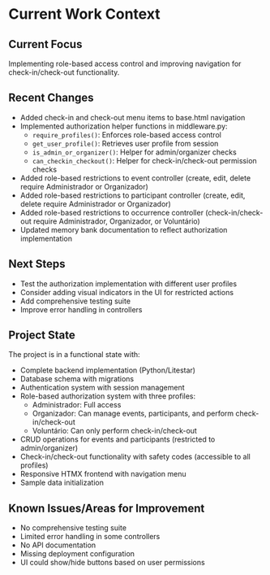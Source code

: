 # Current Work Context

## Current Focus
Implementing role-based access control and improving navigation for check-in/check-out functionality.

## Recent Changes
- Added check-in and check-out menu items to base.html navigation
- Implemented authorization helper functions in middleware.py:
  - `require_profiles()`: Enforces role-based access control
  - `get_user_profile()`: Retrieves user profile from session
  - `is_admin_or_organizer()`: Helper for admin/organizer checks
  - `can_checkin_checkout()`: Helper for check-in/check-out permission checks
- Added role-based restrictions to event controller (create, edit, delete require Administrador or Organizador)
- Added role-based restrictions to participant controller (create, edit, delete require Administrador or Organizador)
- Added role-based restrictions to occurrence controller (check-in/check-out require Administrador, Organizador, or Voluntário)
- Updated memory bank documentation to reflect authorization implementation

## Next Steps
- Test the authorization implementation with different user profiles
- Consider adding visual indicators in the UI for restricted actions
- Add comprehensive testing suite
- Improve error handling in controllers

## Project State
The project is in a functional state with:
- Complete backend implementation (Python/Litestar)
- Database schema with migrations
- Authentication system with session management
- Role-based authorization system with three profiles:
  - Administrador: Full access
  - Organizador: Can manage events, participants, and perform check-in/check-out
  - Voluntário: Can only perform check-in/check-out
- CRUD operations for events and participants (restricted to admin/organizer)
- Check-in/check-out functionality with safety codes (accessible to all profiles)
- Responsive HTMX frontend with navigation menu
- Sample data initialization

## Known Issues/Areas for Improvement
- No comprehensive testing suite
- Limited error handling in some controllers
- No API documentation
- Missing deployment configuration
- UI could show/hide buttons based on user permissions